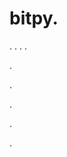 # bitpy.
.
.
.
.












.






















































.
























.



























.

















































































.








































